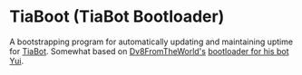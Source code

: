TiaBoot (TiaBot Bootloader)
=====
A bootstrapping program for automatically updating and maintaining uptime for [TiaBot](https://github.com/phantamanta44/tiabot). Somewhat based on [Dv8FromTheWorld's](https://github.com/dv8fromtheworld) [bootloader for his bot Yui](https://github.com/dv8fromtheworld/yui-bootloader).
